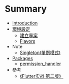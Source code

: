 # Summary

- [Introduction](README.md)
- [環境設定](./articles/environments/README.md)
  - [建立專案](./articles/environments/project.md)
  - [Flavors](./articles/environments/flavors.md)
- Note
  - [Singleton(單例模式)](./articles/note/singleton.md)
- [Packages](./articles/packages/README.md)
  - [permission_handler](./articles/packages/permission_handler.md)
- 參考
  - [《Flutter实战·第二版》](https://book.flutterchina.club/)